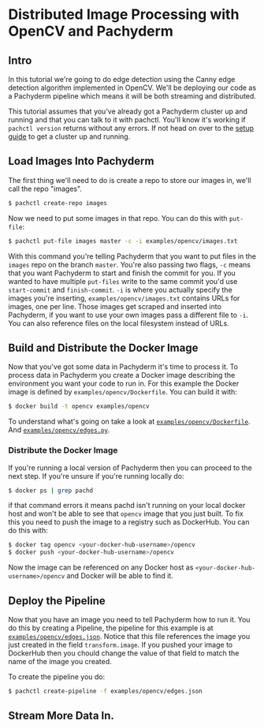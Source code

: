 # Distributed Image Processing with OpenCV and Pachyderm

## Intro

In this tutorial we're going to do edge detection using the Canny edge
detection algorithm implemented in OpenCV. We'll be deploying our code as a
Pachyderm pipeline which means it will be both streaming and distributed.

This tutorial assumes that you've already got a Pachyderm cluster up and
running and that you can talk to it with pachctl. You'll know it's working if
`pachctl version` returns without any errors. If not head on over to the [setup
guide](/doc/deploying_setup.md) to get a cluster up and running.

## Load Images Into Pachyderm
The first thing we'll need to do is create a repo to store our images in, we'll
call the repo "images".

```sh
$ pachctl create-repo images
```

Now we need to put some images in that repo. You can do this with `put-file`:

```sh
$ pachctl put-file images master -c -i examples/opencv/images.txt
```

With this command you're telling Pachyderm that you want to put files in the
`images` repo on the branch `master`. You're also passing two flags, `-c` means
that you want Pachyderm to start and finish the commit for you. If you wanted
to have multiple `put-files` write to the same commit you'd use `start-commit`
and `finish-commit`. `-i` is where you actually specify the images you're
inserting, `examples/opencv/images.txt` contains URLs for images, one per line.
Those images get scraped and inserted into Pachyderm, if you want to use your
own images pass a different file to `-i`. You can also reference files on the
local filesystem instead of URLs.

## Build and Distribute the Docker Image

Now that you've got some data in Pachyderm it's time to process it. To process
data in Pachyderm you create a Docker image describing the environment you want
your code to run in. For this example the Docker image is defined by
`examples/opencv/Dockerfile`. You can build it with:

```sh
$ docker build -t opencv examples/opencv
```

To understand what's going on take a look at
[`examples/opencv/Dockerfile`](/examples/opencv/Dockerfile). And
[`examples/opencv/edges.py`](/examples/opencv/edges.py).

### Distribute the Docker Image
If you're running a local version of Pachyderm then you can proceed to the next
step. If you're unsure if you're running locally do:

```sh
$ docker ps | grep pachd
```

if that command errors it means pachd isn't running on your local docker host
and won't be able to see that `opencv` image that you just built. To fix this
you need to push the image to a registry such as DockerHub. You can do this
with:

```sh
$ docker tag opencv <your-docker-hub-username>/opencv
$ docker push <your-docker-hub-username>/opencv
```

Now the image can be referenced on any Docker host as
`<your-docker-hub-username>/opencv` and Docker will be able to find it.

## Deploy the Pipeline

Now that you have an image you need to tell Pachyderm how to run it. You do this
by creating a Pipeline, the pipeline for this example is at
[`examples/opencv/edges.json`](/examples/opencv/edges.json).  Notice that this
file references the image you just created in the field `transform.image`. If
you pushed your image to DockerHub then you chould change the value of that
field to match the name of the image you created.

To create the pipeline you do:

```sh
$ pachctl create-pipeline -f examples/opencv/edges.json
```

## Stream More Data In.
